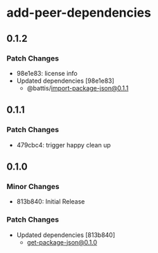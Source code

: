# add-peer-dependencies

## 0.1.2

### Patch Changes

- 98e1e83: license info
- Updated dependencies [98e1e83]
  - @battis/import-package-json@0.1.1

## 0.1.1

### Patch Changes

- 479cbc4: trigger happy clean up

## 0.1.0

### Minor Changes

- 813b840: Initial Release

### Patch Changes

- Updated dependencies [813b840]
  - get-package-json@0.1.0
